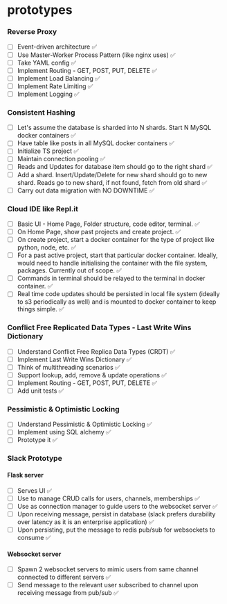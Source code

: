 # prototypes

### Reverse Proxy
- [ ] Event-driven architecture ✅
- [ ] Use Master-Worker Process Pattern (like nginx uses) ✅
- [ ] Take YAML config ✅
- [ ] Implement Routing - GET, POST, PUT, DELETE ✅
- [ ] Implement Load Balancing ✅
- [ ] Implement Rate Limiting ✅
- [ ] Implement Logging ✅

### Consistent Hashing
- [ ] Let's assume the database is sharded into N shards. Start N MySQL docker containers ✅
- [ ] Have table like posts in all MySQL docker containers ✅
- [ ] Initialize TS project ✅
- [ ] Maintain connection pooling ✅
- [ ] Reads and Updates for database item should go to the right shard ✅
- [ ] Add a shard. Insert/Update/Delete for new shard should go to new shard. Reads go to new shard, if not found, fetch from old shard ✅
- [ ] Carry out data migration with NO DOWNTIME ✅

### Cloud IDE like Repl.it
- [ ] Basic UI - Home Page, Folder structure, code editor, terminal. ✅
- [ ] On Home Page, show past projects and create project. ✅
- [ ] On create project, start a docker container for the type of project like python, node, etc. ✅
- [ ] For a past active project, start that particular docker container. Ideally, would need to handle initialising the container with the file system, packages. Currently out of scope. ✅
- [ ] Commands in terminal should be relayed to the terminal in docker container. ✅
- [ ] Real time code updates should be persisted in local file system (ideally to s3 periodically as well) and is mounted to docker container to keep things simple. ✅

### Conflict Free Replicated Data Types - Last Write Wins Dictionary
- [ ] Understand Conflict Free Replica Data Types (CRDT) ✅
- [ ] Implement Last Write Wins Dictionary ✅
- [ ] Think of multithreading scenarios ✅
- [ ] Support lookup, add, remove & update operations ✅
- [ ] Implement Routing - GET, POST, PUT, DELETE ✅
- [ ] Add unit tests ✅

### Pessimistic & Optimistic Locking
- [ ] Understand Pessimistic & Optimistic Locking ✅
- [ ] Implement using SQL alchemy ✅
- [ ] Prototype it ✅

### Slack Prototype
#### Flask server
- [ ] Serves UI ✅
- [ ] Use to manage CRUD calls for users, channels, memberships ✅
- [ ] Use as connection manager to guide users to the websocket server ✅
- [ ] Upon receiving message, persist in database (slack prefers durability over latency as it is an enterprise application) ✅
- [ ] Upon persisting, put the message to redis pub/sub for websockets to consume ✅

#### Websocket server
- [ ] Spawn 2 websocket servers to mimic users from same channel connected to different servers ✅
- [ ] Send message to the relevant user subscribed to channel upon receiving message from pub/sub ✅
